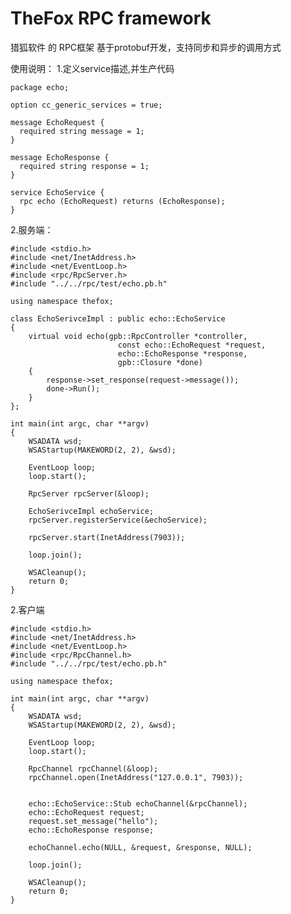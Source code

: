 TheFox RPC framework
===============
猎狐软件 的 RPC框架
基于protobuf开发，支持同步和异步的调用方式

使用说明：
1.定义service描述,并生产代码

	package echo;
	
	option cc_generic_services = true;
	
	message EchoRequest {
	  required string message = 1;
	}
	
	message EchoResponse {
	  required string response = 1;
	}
	
	service EchoService {
	  rpc echo (EchoRequest) returns (EchoResponse);
	}

2.服务端：

	#include <stdio.h>
	#include <net/InetAddress.h>
	#include <net/EventLoop.h>
	#include <rpc/RpcServer.h>
	#include "../../rpc/test/echo.pb.h"
	
	using namespace thefox;
	
	class EchoSerivceImpl : public echo::EchoService
	{
		virtual void echo(gpb::RpcController *controller,
							const echo::EchoRequest *request,
							echo::EchoResponse *response,
							gpb::Closure *done)
		{
			response->set_response(request->message());
			done->Run();
		}
	};
	
	int main(int argc, char **argv)
	{
		WSADATA wsd;
	    WSAStartup(MAKEWORD(2, 2), &wsd);
	
		EventLoop loop;
		loop.start();
	
		RpcServer rpcServer(&loop);
	
		EchoSerivceImpl echoService;
		rpcServer.registerService(&echoService);
	
		rpcServer.start(InetAddress(7903));
	
		loop.join();
	
		WSACleanup();
		return 0;
	}

2.客户端

	#include <stdio.h>
	#include <net/InetAddress.h>
	#include <net/EventLoop.h>
	#include <rpc/RpcChannel.h>
	#include "../../rpc/test/echo.pb.h"
	
	using namespace thefox;
	
	int main(int argc, char **argv)
	{
		WSADATA wsd;
	    WSAStartup(MAKEWORD(2, 2), &wsd);
	
		EventLoop loop;
		loop.start();
	
		RpcChannel rpcChannel(&loop);
		rpcChannel.open(InetAddress("127.0.0.1", 7903));
		
	
		echo::EchoService::Stub echoChannel(&rpcChannel);
		echo::EchoRequest request;
		request.set_message("hello");
		echo::EchoResponse response;
	
		echoChannel.echo(NULL, &request, &response, NULL);
	
		loop.join();
	
		WSACleanup();
		return 0;
	}
